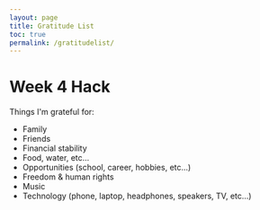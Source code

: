```yaml
---
layout: page
title: Gratitude List
toc: true
permalink: /gratitudelist/
---
```


# Week 4 Hack

Things I'm grateful for:
- Family
- Friends
- Financial stability
- Food, water, etc...
- Opportunities (school, career, hobbies, etc...)
- Freedom & human rights
- Music
- Technology (phone, laptop, headphones, speakers, TV, etc...)